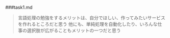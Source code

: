 ###task1.md
>言語処理の勉強をするメリットは、自分でほしい、作ってみたいサービスを作れるところだと思う
他にも、単純処理を自動化したり、いろんな仕事の選択肢が広がることもメリットの一つだと思う
